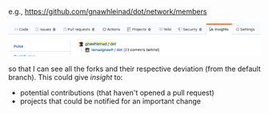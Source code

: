 e.g., https://github.com/gnawhleinad/dot/network/members

![network-members]

so that I can see all the forks and their respective deviation (from the default
branch). This could give _insight_ to:

- potential contributions (that haven't opened a pull request)
- projects that could be notified for an important change

[network-members]: network-members.png
